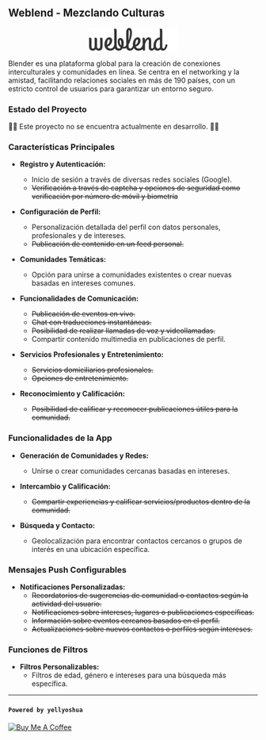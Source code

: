 ## Weblend - Mezclando Culturas

<p align="center">
  <img src="/app/assets/images/weblend_label.png" alt="Blending Cultures - Portrait">
</p>

Blender es una plataforma global para la creación de conexiones interculturales y comunidades en línea. Se centra en el networking y la amistad, facilitando relaciones sociales en más de 190 países, con un estricto control de usuarios para garantizar un entorno seguro.

### Estado del Proyecto

🚧❌ Este proyecto no se encuentra actualmente en desarrollo. 🚧❌

### Características Principales

- **Registro y Autenticación:**
    - Inicio de sesión a través de diversas redes sociales (Google).
    - ~~Verificación a través de captcha y opciones de seguridad como verificación por número de móvil y biometría~~

- **Configuración de Perfil:**
    - Personalización detallada del perfil con datos personales, profesionales y de intereses.
    - ~~Publicación de contenido en un feed personal.~~

- **Comunidades Temáticas:**
    - Opción para unirse a comunidades existentes o crear nuevas basadas en intereses comunes.

- **Funcionalidades de Comunicación:**
    - ~~Publicación de eventos en vivo.~~
    - ~~Chat con traducciones instantáneas.~~
    - ~~Posibilidad de realizar llamadas de voz y videollamadas.~~
    - Compartir contenido multimedia en publicaciones de perfil.

- **Servicios Profesionales y Entretenimiento:**
    - ~~Servicios domiciliarios profesionales.~~
    - ~~Opciones de entretenimiento.~~

- **Reconocimiento y Calificación:**
    - ~~Posibilidad de calificar y reconocer publicaciones útiles para la comunidad.~~

### Funcionalidades de la App

- **Generación de Comunidades y Redes:**
    - Unirse o crear comunidades cercanas basadas en intereses.

- **Intercambio y Calificación:**
    - ~~Compartir experiencias y calificar servicios/productos dentro de la comunidad.~~

- **Búsqueda y Contacto:**
    - Geolocalización para encontrar contactos cercanos o grupos de interés en una ubicación específica.

### Mensajes Push Configurables

- **Notificaciones Personalizadas:**
    - ~~Recordatorios de sugerencias de comunidad o contactos según la actividad del usuario.~~
    - ~~Notificaciones sobre intereses, lugares o publicaciones específicas.~~
    - ~~Información sobre eventos cercanos basados en el perfil.~~
    - ~~Actualizaciones sobre nuevos contactos o perfiles según intereses.~~

### Funciones de Filtros

- **Filtros Personalizables:**
    - Filtros de edad, género e intereses para una búsqueda más específica.


---

#### `Powered by yellyoshua `

<a href="https://www.buymeacoffee.com/yellyoshua" target="_blank"><img src="https://cdn.buymeacoffee.com/buttons/v2/default-yellow.png" alt="Buy Me A Coffee" height="41" width="174" ></a>
